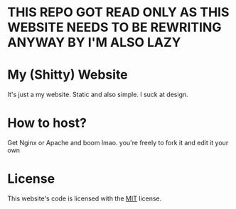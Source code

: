 # THIS REPO GOT READ ONLY AS THIS WEBSITE NEEDS TO BE REWRITING ANYWAY BY I'M ALSO LAZY

# My (Shitty) Website
It's just a my website. Static and also simple. I suck at design.

# How to host?
Get Nginx or Apache and boom lmao. you're freely to fork it and edit it your own

# License
This website's code is licensed with the [MIT](https://github.com/Komfudo/my-shitty-site/blob/main/LICENSE "MIT") license.
